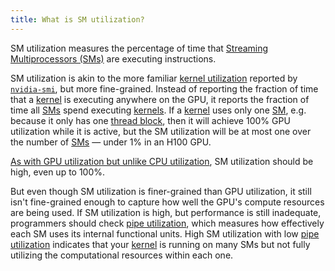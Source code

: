 ```yaml
---
title: What is SM utilization?
---
```


SM utilization measures the percentage of time that [Streaming Multiprocessors (SMs)](/gpu-glossary/device-hardware/streaming-multiprocessor) are executing instructions.

SM utilization is akin to the more familiar [kernel utilization](https://modal.com/blog/gpu-utilization-guide) reported by [`nvidia-smi`](/gpu-glossary/host-software/nvidia-smi), but more fine-grained. Instead of reporting the fraction of time that a [kernel](/gpu-glossary/device-software/kernel) is executing anywhere on the GPU, it reports the fraction of time all [SMs](/gpu-glossary/device-hardware/streaming-multiprocessor) spend executing [kernels](/gpu-glossary/device-software/kernel). If a [kernel](/gpu-glossary/device-software/kernel) uses only one [SM](/gpu-glossary/device-hardware/streaming-multiprocessor), e.g. because it only has one [thread block](/gpu-glossary/device-software/thread-block), then it will achieve 100% GPU utilization while it is active, but the SM utilization will be at most one over the number of [SMs](/gpu-glossary/device-hardware/streaming-multiprocessor) — under 1% in an H100 GPU.

[As with GPU utilization but unlike CPU utilization](https://modal.com/blog/gpu-utilization-guide), SM utilization should be high, even up to 100%.

But even though SM utilization is finer-grained than GPU utilization, it still isn't fine-grained enough to capture how well the GPU's compute resources are being used. If SM utilization is high, but performance is still inadequate, programmers should check [pipe utilization](/gpu-glossary/perf/pipe-utilization), which measures how effectively each SM uses its internal functional units. High SM utilization with low [pipe utilization](/gpu-glossary/perf/pipe-utilization) indicates that your [kernel](/gpu-glossary/device-software/kernel) is running on many SMs but not fully utilizing the computational resources within each one.
